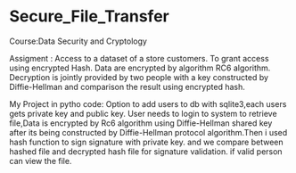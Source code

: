 # Secure_File_Transfer


Course:Data Security and Cryptology

Assigment : Access to a dataset of a store customers. To grant access using encrypted Hash. Data are encrypted by algorithm RC6 algorithm. Decryption is jointly provided by two people with a key constructed by Diffie-Hellman and comparison the result using encrypted hash.

My Project in pytho code: Option to add users to db with sqlite3,each users gets private key and public key. User needs to login to system to retrieve file,Data is encrypted by Rc6 algorithm using Diffie-Hellman shared key after its being constructed by Diffie-Hellman protocol algorithm.Then i used hash function to sign signature with private key. and we compare between hashed file and decrypted hash file for signature validation. if valid person can view the file.
